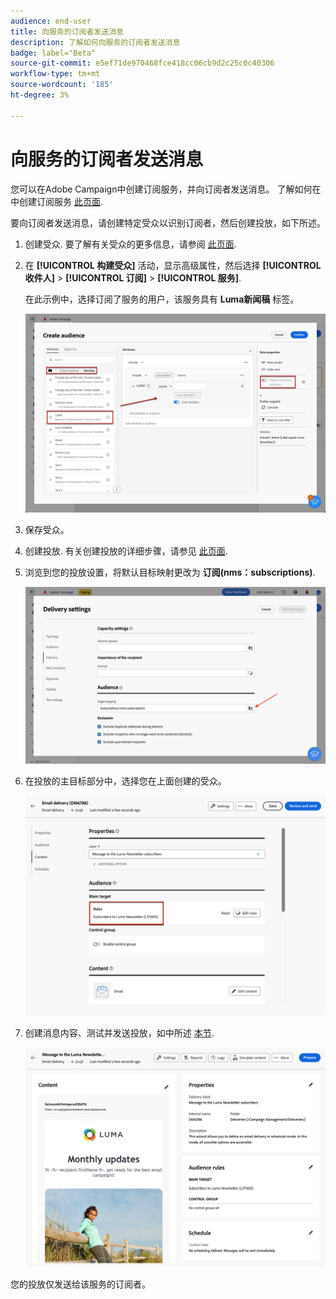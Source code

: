 ```yaml
---
audience: end-user
title: 向服务的订阅者发送消息
description: 了解如何向服务的订阅者发送消息
badge: label="Beta"
source-git-commit: e5ef71de970468fce418cc06cb9d2c25c0c40306
workflow-type: tm+mt
source-wordcount: '185'
ht-degree: 3%

---
```



# 向服务的订阅者发送消息

您可以在Adobe Campaign中创建订阅服务，并向订阅者发送消息。 了解如何在中创建订阅服务 [此页面](../audience//manage-services.md#create-service).

要向订阅者发送消息，请创建特定受众以识别订阅者，然后创建投放，如下所述。

1. 创建受众. 要了解有关受众的更多信息，请参阅 [此页面](../audience/create-audience.md).

1. 在 **[!UICONTROL 构建受众]** 活动，显示高级属性，然后选择 **[!UICONTROL 收件人]** > **[!UICONTROL 订阅]** > **[!UICONTROL 服务]**.

   在此示例中，选择订阅了服务的用户，该服务具有 **Luma新闻稿** 标签。

   ![](assets/service-audience-subscribers.png)

1. 保存受众。
1. 创建投放. 有关创建投放的详细步骤，请参见 [此页面](../msg/gs-messages.md#create-delivery).
1. 浏览到您的投放设置，将默认目标映射更改为 **订阅(nms：subscriptions)**.

   ![](assets/service-delivery-change-mapping.png)

1. 在投放的主目标部分中，选择您在上面创建的受众。

   ![](assets/service-delivery-targeting-subscribers.png)

1. 创建消息内容、测试并发送投放，如中所述 [本节](../preview-test/preview-test.md).

   ![](assets/service-delivery-ready.png)

您的投放仅发送给该服务的订阅者。
